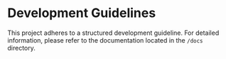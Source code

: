 # Development Guidelines

This project adheres to a structured development guideline. For detailed information, please refer to the documentation located in the `/docs` directory.
